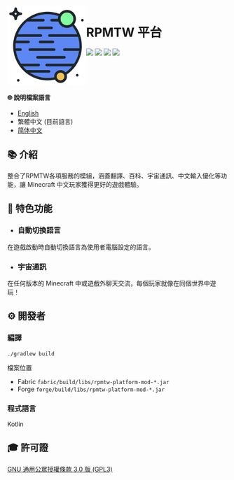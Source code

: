 <img src="https://raw.githubusercontent.com/RPMTW/RPMTW-Data/main/logo/rpmtw-platform/rpmtw-platform-logo.png" align="left" width="180px"/>

# RPMTW 平台

[![](https://img.shields.io/github/license/RPMTW/RPMTW-Platform-Mod.svg)](LICENSE)
[![](https://img.shields.io/github/release/RPMTW/RPMTW-Platform-Mod.svg)](https://github.com/RPMTW/RPMTW-Platform-Mod/releases)
![](http://cf.way2muchnoise.eu/versions/minecraft_rpmtw-update-mod_all.svg)
[![](http://cf.way2muchnoise.eu/rpmtw-update-mod.svg)](https://minecraft.curseforge.com/projects/rpmtw-update-mod)
<p>&nbsp;</p>
<p>&nbsp;</p>

#### 🌐 說明檔案語言

- [English](https://github.com/RPMTW/RPMTW-Platform-Mod/blob/1.18.2/README.md)
- 繁體中文 (目前語言)
- [简体中文](https://github.com/RPMTW/RPMTW-Platform-Mod/blob/1.18.2/README/zh_cn.md)

## 📚 介紹

整合了RPMTW各項服務的模組，涵蓋翻譯、百科、宇宙通訊、中文輸入優化等功能，讓 Minecraft 中文玩家獲得更好的遊戲體驗。

## 🎨 特色功能

- ### 自動切換語言

在遊戲啟動時自動切換語言為使用者電腦設定的語言。

- ### 宇宙通訊

在任何版本的 Minecraft 中或遊戲外聊天交流，每個玩家就像在同個世界中遊玩！

## ⚙️ 開發者

### 編譯

```shell
./gradlew build
```

檔案位置

- Fabric `fabric/build/libs/rpmtw-platform-mod-*.jar`
- Forge  `forge/build/libs/rpmtw-platform-mod-*.jar`

### 程式語言

Kotlin

## 🎓 許可證

[GNU 通用公眾授權條款 3.0 版 (GPL3)](https://www.gnu.org/licenses/gpl-3.0.html)